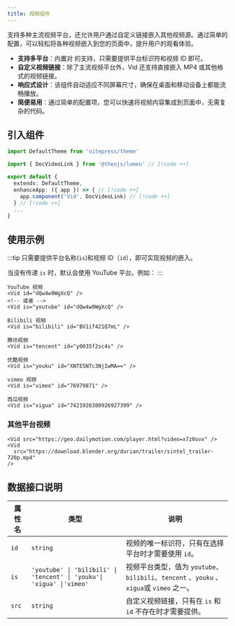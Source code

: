 ```yaml
---
title: 视频组件
---
```


支持多种主流视频平台，还允许用户通过自定义链接嵌入其他视频源。通过简单的配置，可以轻松将各种视频嵌入到您的页面中，提升用户的观看体验。

- **支持多平台**：内置对 <Pill name="YouTube" icon="logos:youtube-icon" link="https://www.youtube.com/" />
  <Pill name="Bilibili" icon="simple-icons:bilibili" color="#00A1D6" link="https://www.bilibili.com/" />
  <Pill name="腾讯视频" image="https://vfiles.gtimg.cn/wuji_dashboard/xy/starter/4ea79867.png" link="https://v.qq.com/" />
  <Pill name="优酷视频" image="https://img.alicdn.com/imgextra/i2/O1CN01BeAcgL1ywY0G5nSn8_!!6000000006643-2-tps-195-195.png" link="https://www.youku.com/" />
  <Pill name="西瓜视频" icon="icon-park-solid:xigua" color="#F4464B" link="https://www.ixigua.com/" />
  <Pill name="Vimeo" icon="logos:vimeo-icon" link="https://vimeo.com" />的支持，只需要提供平台标识符和视频 ID 即可。
- **自定义视频链接**：除了主流视频平台外，Vid 还支持直接嵌入 MP4 或其他格式的视频链接。
- **响应式设计**：该组件自动适应不同屏幕尺寸，确保在桌面和移动设备上都能流畅播放。
- **简便易用**：通过简单的配置项，您可以快速将视频内容集成到页面中，无需复杂的代码。

## 引入组件

```ts [.vitepress/theme/index.ts]
import DefaultTheme from 'vitepress/theme'

import { DocVideoLink } from '@theojs/lumen' // [!code ++]

export default {
  extends: DefaultTheme,
  enhanceApp: ({ app }) => { // [!code ++]
    app.component('Vid', DocVideoLink) // [!code ++]
  } // [!code ++]
  ...
}
```

## 使用示例

:::tip
只需要提供平台名称(`is`)和视频 ID（`id`），即可实现视频的嵌入。

当没有传递 `is` 时，默认会使用 YouTube 平台。例如：
:::

```vue
YouTube 视频
<Vid id="dQw4w9WgXcQ" />
<!-- 或者 -->
<Vid is="youtube" id="dQw4w9WgXcQ" />

Bilibili 视频
<Vid is="bilibili" id="BV1if421Q7mL" />

腾讯视频
<Vid is="tencent" id="y0035f2sc4s" />

优酷视频
<Vid is="youku" id="XNTE5NTc3NjIwMA==" />

vimeo 视频
<Vid is="vimeo" id="76979871" />

西瓜视频
<Vid is="xigua" id="7421926380926927399" />
```

### 其他平台视频

```vue
<Vid src="https://geo.dailymotion.com/player.html?video=x7z0ovx" />
<Vid
  src="https://download.blender.org/durian/trailer/sintel_trailer-720p.mp4"
/>
```

## 数据接口说明

| 属性名 | 类型                                                                  | 说明                                                                                     |
| ------ | --------------------------------------------------------------------- | ---------------------------------------------------------------------------------------- |
| `id`   | `string`                                                              | 视频的唯一标识符，只有在选择平台时才需要使用 `id`。                                      |
| `is`   | `'youtube' \| 'bilibili' \| 'tencent' \| 'youku'\| 'xigua' \|'vimeo'` | 视频平台类型，值为 `youtube`、`bilibili`、`tencent` 、`youku` 、`xigua`或 `vimeo` 之一。 |
| `src`  | `string`                                                              | 自定义视频链接，只有在 `is` 和`id` 不存在时才需要提供。                                  |
